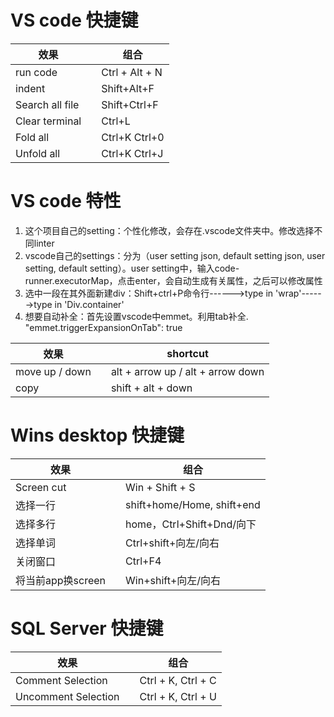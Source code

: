 VS code 快捷键
=======================================
|  效果  || 组合  |
|  ----  | ---- | ----  |
| run code  || Ctrl + Alt + N |
| indent || Shift+Alt+F |
| Search all file  || Shift+Ctrl+F |
| Clear terminal  || Ctrl+L |
| Fold all  || Ctrl+K Ctrl+0 |
| Unfold all  || Ctrl+K Ctrl+J |



VS code 特性
=======================================
1. 这个项目自己的setting：个性化修改，会存在.vscode文件夹中。修改选择不同linter
2. vscode自己的settings：分为（user setting json, default setting json, user setting, default setting）。user setting中，输入code-runner.executorMap，点击enter，会自动生成有关属性，之后可以修改属性
3. 选中一段在其外面新建div：Shift+ctrl+P命令行------>type in 'wrap'------>type in 'Div.container'
4. 想要自动补全：首先设置vscode中emmet。利用tab补全. "emmet.triggerExpansionOnTab": true

|  效果  || shortcut  |
|  ----  | ---- | ----  |
| move up / down  || alt + arrow up / alt + arrow down |
| copy  || shift + alt + down |



Wins desktop 快捷键
=======================================
|  效果  || 组合  |
|  ----  | ---- | ----  |
| Screen cut  || Win + Shift + S |
| 选择一行 || shift+home/Home, shift+end |
| 选择多行  || home，Ctrl+Shift+Dnd/向下 |
| 选择单词  || Ctrl+shift+向左/向右 |
| 关闭窗口  || Ctrl+F4 |
| 将当前app换screen  || Win+shift+向左/向右 |



SQL Server 快捷键
=======================================
|  效果  || 组合  |
|  ----  | ---- | ----  |
| Comment Selection  || Ctrl + K, Ctrl + C |
| Uncomment Selection  || Ctrl + K, Ctrl + U |